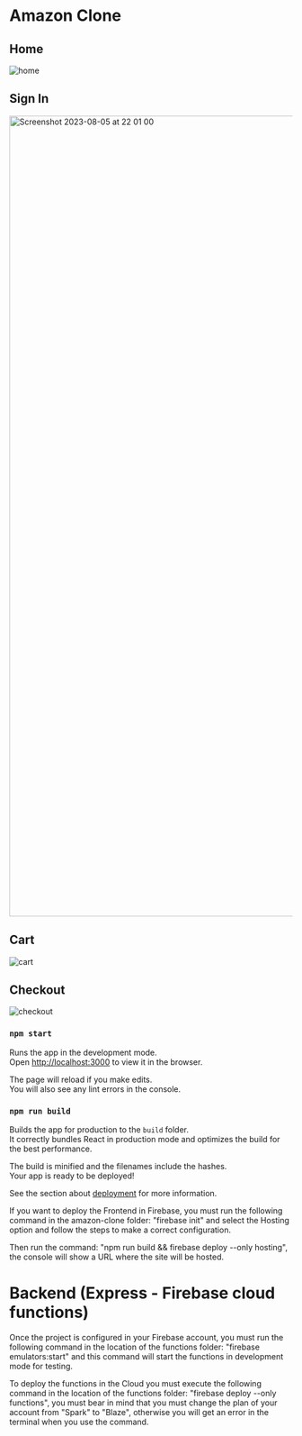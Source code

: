 # Amazon Clone

## Home

![home](https://github.com/RubenChirino/amazon-clone/assets/52714843/25d42a20-d32a-470f-b2ab-aa28ad7a91a5)

## Sign In

<img width="1422" alt="Screenshot 2023-08-05 at 22 01 00" src="https://github.com/RubenChirino/amazon-clone/assets/52714843/23bdc86c-8855-485c-a5ce-26b81068ac46">

## Cart

![cart](https://github.com/RubenChirino/amazon-clone/assets/52714843/8601f273-041b-431b-80f5-fe379c94246e)

## Checkout 

![checkout](https://github.com/RubenChirino/amazon-clone/assets/52714843/62fa784e-df19-476c-baa3-55f201d8d7a5)

### `npm start`

Runs the app in the development mode.\
Open [http://localhost:3000](http://localhost:3000) to view it in the browser.

The page will reload if you make edits.\
You will also see any lint errors in the console.

### `npm run build`

Builds the app for production to the `build` folder.\
It correctly bundles React in production mode and optimizes the build for the best performance.

The build is minified and the filenames include the hashes.\
Your app is ready to be deployed!

See the section about [deployment](https://facebook.github.io/create-react-app/docs/deployment) for more information.

If you want to deploy the Frontend in Firebase, you must run the following command in the amazon-clone folder: "firebase init" and select the Hosting option and follow the steps to make a correct configuration.

Then run the command: "npm run build && firebase deploy --only hosting", the console will show a URL where the site will be hosted.

# Backend (Express - Firebase cloud functions)

Once the project is configured in your Firebase account, you must run the following command in the location of the functions folder: "firebase emulators:start" and this command will start the functions in development mode for testing.

To deploy the functions in the Cloud you must execute the following command in the location of the functions folder: "firebase deploy --only functions", you must bear in mind that you must change the plan of your account from "Spark" to "Blaze", otherwise you will get an error in the terminal when you use the command.
